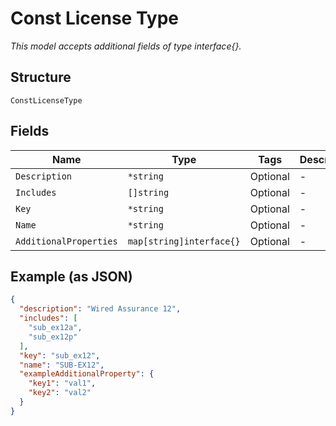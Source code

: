 
# Const License Type

*This model accepts additional fields of type interface{}.*

## Structure

`ConstLicenseType`

## Fields

| Name | Type | Tags | Description |
|  --- | --- | --- | --- |
| `Description` | `*string` | Optional | - |
| `Includes` | `[]string` | Optional | - |
| `Key` | `*string` | Optional | - |
| `Name` | `*string` | Optional | - |
| `AdditionalProperties` | `map[string]interface{}` | Optional | - |

## Example (as JSON)

```json
{
  "description": "Wired Assurance 12",
  "includes": [
    "sub_ex12a",
    "sub_ex12p"
  ],
  "key": "sub_ex12",
  "name": "SUB-EX12",
  "exampleAdditionalProperty": {
    "key1": "val1",
    "key2": "val2"
  }
}
```

